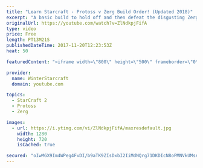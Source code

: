 ```yaml
---
title: "Learn Starcraft - Protoss v Zerg Build Order! (Updated 2018)"
excerpt: "A basic build to hold off and then defeat the disgusting Zerg! Meant for lower level players who have little direction, not for high level players looking for the dankest meta :) -- Watch live at https://www.twitch.tv/wintergaming"
originalUrl: https://youtube.com/watch?v=ZlNdkpjFifA
type: video
price: Free
length: PT13M21S
publishedDateTime: 2017-11-20T12:23:53Z
heat: 50

featuredContent: "<iframe width=\"800\" height=\"500\" frameborder=\"0\" src=\"https://www.youtube.com/embed/ZlNdkpjFifA\" allow=\"accelerometer; autoplay; encrypted-media; gyroscope; picture-in-picture\" allowfullscreen></iframe>"

provider:
  name: WinterStarcraft
  domain: youtube.com

topics:
  - StarCraft 2
  - Protoss
  - Zerg

images:
  - url: https://i.ytimg.com/vi/ZlNdkpjFifA/maxresdefault.jpg
    width: 1280
    height: 720
    isCached: true

secured: "oIwMGX9Im4WPeg4FvDI/b9aTK9ZIsDxbI2IiMdNQrg71DKDIcN8oPMNVkUMsAv6YaEFZmWxyDyRCTclDVcLXoPer2L1sBUjO6RPqkJUws4q1jcgNR1X46W/IzW/3vBG6TqbZJu/6E4bynEAQySfmCXnKz9lENAiQXPO4+wly80z9GdI0VtwUZpwmHzhhq/L3gbptQUI5cdJZI4mJ2h8YMEz+dYT3JHURQQOyX4Eiic+vtvEGQwFDDbOXjO7RCbjGcRmugAsDl9/ThmCvldQ8wmaPQ4sXVdNrh9STLrp01Va/ALqJIE00gnDPYNxjzTg4MhnMILFZX8V8J6iX8cE/KhmzUx+Bz9noNbY3WZkkmd3nc9dq1vfQFX/t1XFx8kJ0ACoHdBZTjvbLMj4QmazjDI3XKW+5SQ3lQ/TU3acGFfU=;wCGyTGuHHP7H0GBhEpVJlg=="
---
```


